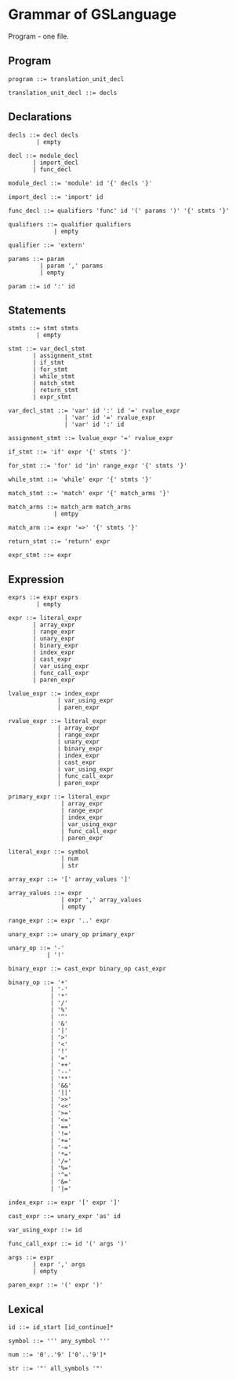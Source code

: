 # Grammar of GSLanguage

Program - one file.

## **Program**
    program ::= translation_unit_decl

    translation_unit_decl ::= decls

## **Declarations**

    decls ::= decl decls 
            | empty

    decl ::= module_decl 
           | import_decl 
           | func_decl

    module_decl ::= 'module' id '{' decls '}'

    import_decl ::= 'import' id

    func_decl ::= qualifiers 'func' id '(' params ')' '{' stmts '}'

    qualifiers ::= qualifier qualifiers 
                 | empty

    qualifier ::= 'extern'

    params ::= param 
             | param ',' params 
             | empty

    param ::= id ':' id

[//]: # (TODO: Add compound assignment statement)
[//]: # (TODO: Add else branch in if statement)
[//]: # (TODO: Replace 'range_expr' to 'expr' in for statement)
[//]: # (TODO: Add simplified match arm in match statement)
[//]: # (TODO: Add underscore '_' to valid pattern in match statement)
## **Statements**

    stmts ::= stmt stmts 
            | empty

    stmt ::= var_decl_stmt 
           | assignment_stmt 
           | if_stmt 
           | for_stmt 
           | while_stmt 
           | match_stmt 
           | return_stmt 
           | expr_stmt

    var_decl_stmt ::= 'var' id ':' id '=' rvalue_expr 
                    | 'var' id '=' rvalue_expr
                    | 'var' id ':' id

    assignment_stmt ::= lvalue_expr '=' rvalue_expr

    if_stmt ::= 'if' expr '{' stmts '}'

    for_stmt ::= 'for' id 'in' range_expr '{' stmts '}'

    while_stmt ::= 'while' expr '{' stmts '}'

    match_stmt ::= 'match' expr '{' match_arms '}'

    match_arms ::= match_arm match_arms 
                 | emtpy

    match_arm ::= expr '=>' '{' stmts '}'

    return_stmt ::= 'return' expr

    expr_stmt ::= expr

[//]: # (TODO: Rewrite expression)
## **Expression**

    exprs ::= expr exprs 
            | empty

    expr ::= literal_expr
           | array_expr
           | range_expr
           | unary_expr
           | binary_expr
           | index_expr
           | cast_expr
           | var_using_expr
           | func_call_expr 
           | paren_expr

    lvalue_expr ::= index_expr 
                  | var_using_expr 
                  | paren_expr

    rvalue_expr ::= literal_expr 
                  | array_expr 
                  | range_expr 
                  | unary_expr 
                  | binary_expr 
                  | index_expr 
                  | cast_expr 
                  | var_using_expr 
                  | func_call_expr 
                  | paren_expr

    primary_expr ::= literal_expr 
                   | array_expr 
                   | range_expr 
                   | index_expr 
                   | var_using_expr 
                   | func_call_expr 
                   | paren_expr

    literal_expr ::= symbol 
                   | num 
                   | str

    array_expr ::= '[' array_values ']'

    array_values ::= expr 
                   | expr ',' array_values 
                   | empty

    range_expr ::= expr '..' expr

    unary_expr ::= unary_op primary_expr
    
    unary_op ::= '-' 
               | '!'

    binary_expr ::= cast_expr binary_op cast_expr

    binary_op ::= '+' 
                | '-' 
                | '*' 
                | '/' 
                | '%' 
                | '^' 
                | '&' 
                | '|' 
                | '>' 
                | '<' 
                | '!' 
                | '='
                | '++'
                | '--'
                | '**'
                | '&&'
                | '||'
                | '>>'
                | '<<'
                | '>='
                | '<='
                | '=='
                | '!='
                | '+='
                | '-='
                | '*='
                | '/='
                | '%='
                | '^='
                | '&='
                | '|='

    index_expr ::= expr '[' expr ']'

    cast_expr ::= unary_expr 'as' id

    var_using_expr ::= id

    func_call_expr ::= id '(' args ')'

    args ::= expr
           | expr ',' args 
           | empty

    paren_expr ::= '(' expr ')'

## **Lexical**

    id ::= id_start [id_continue]*

    symbol ::= ''' any_symbol '''

    num ::= '0'..'9' ['0'..'9']*

    str ::= '"' all_symbols '"'